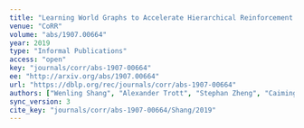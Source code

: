 ```yaml
---
title: "Learning World Graphs to Accelerate Hierarchical Reinforcement Learning."
venue: "CoRR"
volume: "abs/1907.00664"
year: 2019
type: "Informal Publications"
access: "open"
key: "journals/corr/abs-1907-00664"
ee: "http://arxiv.org/abs/1907.00664"
url: "https://dblp.org/rec/journals/corr/abs-1907-00664"
authors: ["Wenling Shang", "Alexander Trott", "Stephan Zheng", "Caiming Xiong", "Richard Socher"]
sync_version: 3
cite_key: "journals/corr/abs-1907-00664/Shang/2019"
---
```

